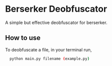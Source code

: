 
# Berserker Deobfuscator

A simple but effective deobfuscator for berserker. 


## How to use

To deobfuscate a file, in your terminal run,

```bash
  python main.py filename (example.py)
```

